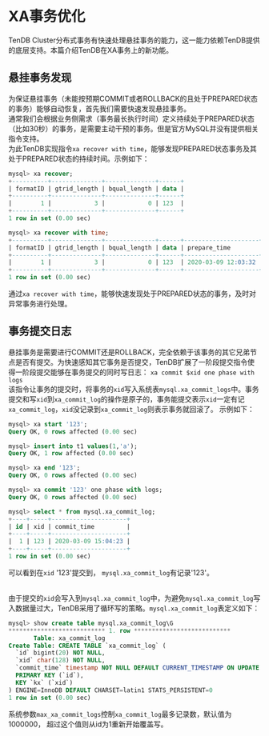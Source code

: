 # XA事务优化

TenDB Cluster分布式事务有快速处理悬挂事务的能力，这一能力依赖TenDB提供的底层支持。本篇介绍TenDB在XA事务上的新功能。

## 悬挂事务发现

为保证悬挂事务（未能按预期COMMIT或者ROLLBACK的且处于PREPARED状态的事务）能够自动恢复，首先我们需要快速发现悬挂事务。    
通常我们会根据业务侧需求（事务最长执行时间）定义持续处于PREPARED状态（比如30秒）的事务，是需要主动干预的事务。但是官方MySQL并没有提供相关指令支持。    
为此TenDB实现指令`xa recover with time`，能够发现PREPARED状态事务及其处于PREPARED状态的持续时间。示例如下：    

```sql 
mysql> xa recover;
+----------+--------------+--------------+------+
| formatID | gtrid_length | bqual_length | data |
+----------+--------------+--------------+------+
|        1 |            3 |            0 | 123  |
+----------+--------------+--------------+------+
1 row in set (0.00 sec)

mysql> xa recover with time;
+----------+--------------+--------------+------+---------------------+
| formatID | gtrid_length | bqual_length | data | prepare_time        |
+----------+--------------+--------------+------+---------------------+
|        1 |            3 |            0 | 123  | 2020-03-09 12:03:32 |
+----------+--------------+--------------+------+---------------------+
1 row in set (0.00 sec)
```
 
通过`xa recover with time`，能够快速发现处于PREPARED状态的事务，及时对异常事务进行处理。

## 事务提交日志

悬挂事务是需要进行COMMIT还是ROLLBACK，完全依赖于该事务的其它兄弟节点是否有提交。为快速感知其它事务是否提交，TenDB扩展了一阶段提交指令使得一阶段提交能够在事务提交的同时写日志： `xa commit $xid one phase with logs`   
该指令让事务的提交时，将事务的`xid`写入系统表`mysql.xa_commit_logs`中。事务提交和写`xid`到`xa_commit_log`的操作是原子的，事务能提交表示`xid`一定有记`xa_commit_log`，`xid`没记录到`xa_commit_log`则表示事务就回滚了。 示例如下：

```sql 
mysql> xa start '123';
Query OK, 0 rows affected (0.00 sec)

mysql> insert into t1 values(1,'a');
Query OK, 1 row affected (0.00 sec)

mysql> xa end '123';
Query OK, 0 rows affected (0.00 sec)

mysql> xa commit '123' one phase with logs;
Query OK, 0 rows affected (0.00 sec)

mysql> select * from mysql.xa_commit_log;
+----+-----+---------------------+
| id | xid | commit_time         |
+----+-----+---------------------+
|  1 | 123 | 2020-03-09 15:04:23 |
+----+-----+---------------------+
1 row in set (0.00 sec)
```
可以看到在`xid` '123'提交到， `mysql.xa_commit_log`有记录'123'。   
</br>    

由于提交的`xid`会写入到`mysql.xa_commit_log`中，为避免`mysql.xa_commit_log`写入数据量过大，TenDB采用了循环写的策略。`mysql.xa_commit_log`表定义如下：

```sql 
mysql> show create table mysql.xa_commit_log\G
*************************** 1. row ***************************
       Table: xa_commit_log
Create Table: CREATE TABLE `xa_commit_log` (
  `id` bigint(20) NOT NULL,
  `xid` char(128) NOT NULL,
  `commit_time` timestamp NOT NULL DEFAULT CURRENT_TIMESTAMP ON UPDATE CURRENT_TIMESTAMP,
  PRIMARY KEY (`id`),
  KEY `kx` (`xid`)
) ENGINE=InnoDB DEFAULT CHARSET=latin1 STATS_PERSISTENT=0
1 row in set (0.00 sec)
```
系统参数`max_xa_commit_logs`控制`xa_commit_log`最多记录数，默认值为1000000， 超过这个值则从id为1重新开始覆盖写。